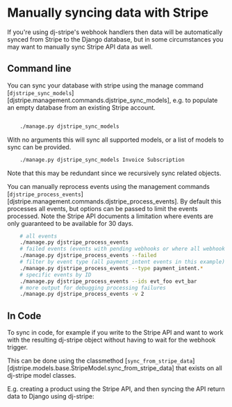 # Manually syncing data with Stripe

If you're using dj-stripe's webhook handlers then data will be
automatically synced from Stripe to the Django database, but in some
circumstances you may want to manually sync Stripe API data as well.

## Command line

You can sync your database with stripe using the manage command
[`djstripe_sync_models`][djstripe.management.commands.djstripe_sync_models], e.g. to populate an empty database from an
existing Stripe account.
```bash

    ./manage.py djstripe_sync_models
```
With no arguments this will sync all supported models, or a list of
models to sync can be provided.
```bash
    ./manage.py djstripe_sync_models Invoice Subscription
```
Note that this may be redundant since we recursively sync related
objects.

You can manually reprocess events using the management commands
[`djstripe_process_events`][djstripe.management.commands.djstripe_process_events]. By default this processes all events, but
options can be passed to limit the events processed. Note the Stripe API
documents a limitation where events are only guaranteed to be available
for 30 days.

```bash
    # all events
    ./manage.py djstripe_process_events
    # failed events (events with pending webhooks or where all webhook delivery attempts failed)
    ./manage.py djstripe_process_events --failed
    # filter by event type (all payment_intent events in this example)
    ./manage.py djstripe_process_events --type payment_intent.*
    # specific events by ID
    ./manage.py djstripe_process_events --ids evt_foo evt_bar
    # more output for debugging processing failures
    ./manage.py djstripe_process_events -v 2
```

## In Code

To sync in code, for example if you write to the Stripe API and want to
work with the resulting dj-stripe object without having to wait for the
webhook trigger.

This can be done using the classmethod [`sync_from_stripe_data`][djstripe.models.base.StripeModel.sync_from_stripe_data] that
exists on all dj-stripe model classes.

E.g. creating a product using the Stripe API, and then syncing the API
return data to Django using dj-stripe:

